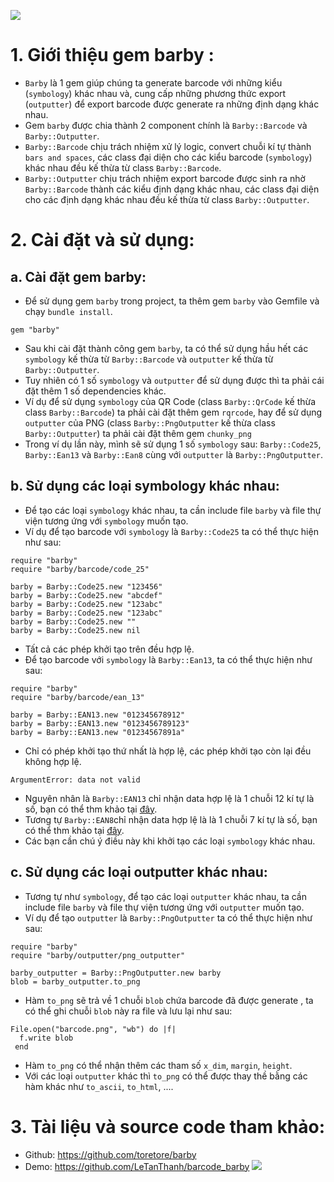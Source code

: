 ![](https://images.viblo.asia/342ef51a-78fa-4e86-99cc-e611098dc797.png)
# 1. Giới thiệu gem barby :
- `Barby` là 1 gem giúp chúng ta generate barcode với những kiểu (`symbology`) khác nhau và, cung cấp những phương thức export (`outputter`) để export barcode được generate ra những định dạng khác nhau.
- Gem `barby` được chia thành 2 component chính là `Barby::Barcode` và `Barby::Outputter`.
- `Barby::Barcode` chịu trách nhiệm xử lý logic, convert chuỗi kí tự thành `bars and spaces`, các class đại diện cho các kiểu barcode (`symbology`) khác nhau đều kế thừa từ class `Barby::Barcode`.
- `Barby::Outputter` chịu trách nhiệm export barcode được sinh ra nhờ `Barby::Barcode` thành các kiểu định dạng khác nhau, các class đại diện cho các định dạng khác nhau đều kế thừa từ class `Barby::Outputter`.

# 2. Cài đặt và sử dụng:
## a. Cài đặt gem barby:
- Để sử dụng gem `barby` trong project,  ta thêm gem `barby` vào Gemfile và chạy `bundle install`.
```
gem "barby"
```
- Sau khi cài đặt thành công gem `barby`, ta có thể sử dụng hầu hết các `symbology` kế thừa từ `Barby::Barcode` và `outputter` kế thừa từ `Barby::Outputter`.
- Tuy nhiên có 1 số `symbology` và `outputter` để sử dụng được thì ta phải cái đặt thêm 1 số dependencies khác.
- Ví dụ để sử dụng `symbology` của QR Code (class `Barby::QrCode` kế thừa class `Barby::Barcode`)  ta phải cài đặt thêm gem `rqrcode`, hay để sử dụng `outputter` của PNG (class `Barby::PngOutputter` kế thừa class `Barby::Outputter`) ta phải cài đặt thêm gem `chunky_png`
- Trong ví dụ lần này, mình sẽ sử dụng 1 số `symbology` sau: `Barby::Code25`, `Barby::Ean13` và `Barby::Ean8` cùng với `outputter` là  `Barby::PngOutputter`.
## b. Sử dụng các loại symbology khác nhau:
- Để tạo các loại `symbology` khác nhau, ta cần include file `barby` và file thự viện tương ứng với `symbology` muốn tạo.
-  Ví dụ để tạo barcode với `symbology` là `Barby::Code25` ta có thể thực hiện như sau:
```
require "barby"
require "barby/barcode/code_25"

barby = Barby::Code25.new "123456"
barby = Barby::Code25.new "abcdef"
barby = Barby::Code25.new "123abc"
barby = Barby::Code25.new "123abc"
barby = Barby::Code25.new ""
barby = Barby::Code25.new nil
```
- Tất cả các phép khởi tạo trên đều hợp lệ.
- Để tạo barcode với `symbology` là `Barby::Ean13`, ta có thể thực hiện như sau:
```
require "barby"
require "barby/barcode/ean_13"

barby = Barby::EAN13.new "012345678912"
barby = Barby::EAN13.new "0123456789123"
barby = Barby::EAN13.new "01234567891a"
```
- Chỉ có phép khởi tạo thứ nhất là hợp lệ, các phép khởi tạo còn lại đều không hợp lệ.
```
ArgumentError: data not valid
```
- Nguyên nhân là `Barby::EAN13` chỉ nhận data hợp lệ là 1 chuỗi 12 kí tự là số, bạn có thể thm khảo tại [đây](https://github.com/toretore/barby/blob/master/lib/barby/barcode/ean_13.rb#L54).
- Tương tự `Barby::EAN8`chỉ nhận data hợp lệ là là 1 chuỗi 7 kí tự là số, bạn có thể thm khảo tại [đây](https://github.com/toretore/barby/blob/master/lib/barby/barcode/ean_8.rb#L8). 
- Các bạn cần chú ý điều này khi khởi tạo các loại `symbology` khác nhau.
## c. Sử dụng các loại outputter khác nhau:
- Tương tự như `symbology`, để tạo các loại `outputter` khác nhau, ta cần include file `barby` và file thự viện tương ứng với `outputter` muốn tạo.
- Ví dụ để tạo `outputter` là `Barby::PngOutputter` ta có thể thực hiện như sau:
```
require "barby"
require "barby/outputter/png_outputter"

barby_outputter = Barby::PngOutputter.new barby
blob = barby_outputter.to_png
```
- Hàm `to_png` sẽ trả về 1 chuỗi `blob` chứa barcode đã được generate , ta có thể ghi chuỗi `blob` này ra file và lưu lại như sau:
```
File.open("barcode.png", "wb") do |f|
  f.write blob
 end
```
- Hàm `to_png` có thể nhận thêm các tham số `x_dim`, `margin`, `height`.
- Với các loại `outputter` khác thì `to_png` có thể được thay thề bằng các hàm khác như `to_ascii`, `to_html`, ....

# 3. Tài liệu và source code tham khảo:
- Github: https://github.com/toretore/barby
- Demo: https://github.com/LeTanThanh/barcode_barby
![](https://images.viblo.asia/366bb10d-9be1-4078-bc9e-a628738a2405.gif)